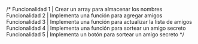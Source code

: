﻿/*
Funcionalidad 1 | Crear un array para almacenar los nombres
Funcionalidad 2 | Implementa una función para agregar amigos
Funcionalidad 3 | Implementa una función para actualizar la lista de amigos
Funcionalidad 4 | Implementa una función para sortear un amigo secreto
Funcionalidad 5 | Implementa un botón para sortear un amigo secreto
*/
